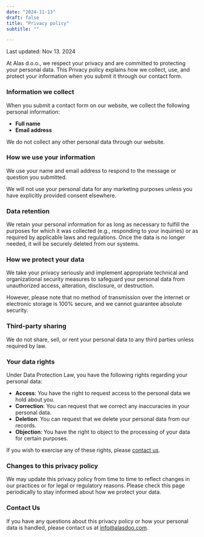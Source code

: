 ```yaml
---
date: "2024-11-13"
draft: false
title: "Privacy policy"
subtitle: ""

---
```


Last updated: Nov 13. 2024

At Alas d.o.o., we respect your privacy and are committed to protecting your personal data. This Privacy policy explains how we collect, use, and protect your information when you submit it through our contact form.

### Information we collect

When you submit a contact form on our website, we collect the following personal information:

* **Full name**  
* **Email address**

We do not collect any other personal data through our website.

### How we use your information

We use your name and email address to respond to the message or question you submitted.

We will not use your personal data for any marketing purposes unless you have explicitly provided consent elsewhere.

### Data retention

We retain your personal information for as long as necessary to fulfill the purposes for which it was collected (e.g., responding to your inquiries) or as required by applicable laws and regulations. Once the data is no longer needed, it will be securely deleted from our systems.

### How we protect your data

We take your privacy seriously and implement appropriate technical and organizational security measures to safeguard your personal data from unauthorized access, alteration, disclosure, or destruction.

However, please note that no method of transmission over the internet or electronic storage is 100% secure, and we cannot guarantee absolute security.

### Third-party sharing

We do not share, sell, or rent your personal data to any third parties unless required by law.

### Your data rights

Under Data Protection Law, you have the following rights regarding your personal data:

* **Access**: You have the right to request access to the personal data we hold about you.  
* **Correction**: You can request that we correct any inaccuracies in your personal data.  
* **Deletion**: You can request that we delete your personal data from our records.  
* **Objection**: You have the right to object to the processing of your data for certain purposes.

If you wish to exercise any of these rights, please [contact us](https://www.alasdoo.com/contact/).

### Changes to this privacy policy

We may update this privacy policy from time to time to reflect changes in our practices or for legal or regulatory reasons. Please check this page periodically to stay informed about how we protect your data.

### Contact Us

If you have any questions about this privacy policy or how your personal data is handled, please contact us at [info@alasdoo.com](mailto:info@alasdoo.com).
